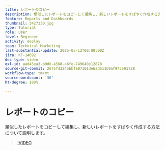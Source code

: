 ```yaml
---
title: レポートのコピー
description: 類似したレポートをコピーして編集し、新しいレポートをすばやく作成する方法について説明します。
feature: Reports and Dashboards
thumbnail: 3427230.jpg
type: Tutorial
role: User
level: Beginner
activity: deploy
team: Technical Marketing
last-substantial-update: 2025-05-12T00:00:00Z
jira: KT-14692
doc-type: video
exl-id: aad45ea3-b9dd-4568-a6fe-749640e12878
source-git-commit: 2075fd3245bbfa07101de6ad511b9af973591728
workflow-type: tm+mt
source-wordcount: '36'
ht-degree: 100%

---
```


# レポートのコピー

類似したレポートをコピーして編集し、新しいレポートをすばやく作成する方法について説明します。

>[!VIDEO](https://video.tv.adobe.com/v/3437046/?quality=12&learn=on&enablevpops&captions=jpn)
